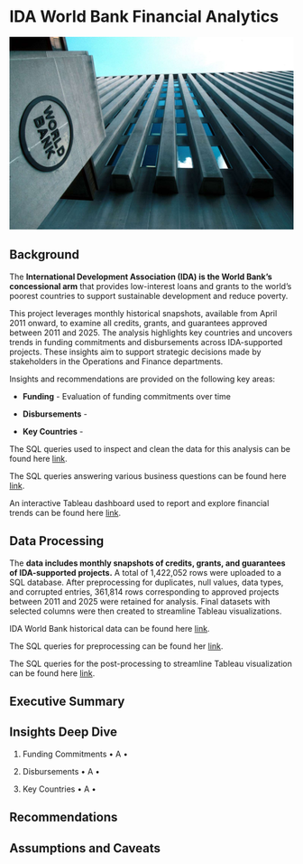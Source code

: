 # IDA World Bank Financial Analytics

![IDA_World_Bank_pic](https://github.com/stevenhiek/World-Bank-Financial-Analytics/blob/main/Project%20Pic/ida_world_bank.jpg)

## Background
The **International Development Association (IDA) is the World Bank’s concessional arm** that provides low-interest loans and grants to the world’s poorest countries to support sustainable development and reduce poverty.

This project leverages monthly historical snapshots, available from April 2011 onward, to examine all credits, grants, and guarantees approved between 2011 and 2025. The analysis highlights key countries and uncovers trends in funding commitments and disbursements across IDA-supported projects. These insights aim to support strategic decisions made by stakeholders in the Operations and Finance departments.

Insights and recommendations are provided on the following key areas:

* **Funding** - Evaluation of funding commitments over time

* **Disbursements** -

* **Key Countries** -

The SQL queries used to inspect and clean the data for this analysis can be found here [link]( https://github.com/stevenhiek/World-Bank-Financial-Analytics/tree/main/Preprocessing).

The SQL queries answering various business questions can be found here [link]( https://github.com/stevenhiek/World-Bank-Financial-Analytics/tree/main/Analysis).

An interactive Tableau dashboard used to report and explore financial trends can be found here [link]( https://public.tableau.com/app/profile/steven.hiek/viz/IDAWorldBankFinancialAnalytics/IDAWorldBankFinancialAnalytics#1).

## Data Processing
The **data includes monthly snapshots of credits, grants, and guarantees of IDA-supported projects.** A total of 1,422,052 rows were uploaded to a SQL database. After preprocessing for duplicates, null values, data types, and corrupted entries, 361,814 rows corresponding to approved projects between 2011 and 2025 were retained for analysis. Final datasets with selected columns were then created to streamline Tableau visualizations.

IDA World Bank historical data can be found here [link]( https://financesone.worldbank.org/ida-statement-of-credits-grants-and-guarantees-historical-data/DS00976).

The SQL queries for preprocessing can be found her [link]( https://github.com/stevenhiek/World-Bank-Financial-Analytics/tree/main/Preprocessing).

The SQL queries for the post-processing to streamline Tableau visualization can be found here [link]( https://github.com/stevenhiek/World-Bank-Financial-Analytics/tree/main/Post-processing).

## Executive Summary



## Insights Deep Dive
1.	Funding Commitments
•	A
•	

2.	Disbursements
•	A
•	

3.	Key Countries
•	A
•	

## Recommendations




## Assumptions and Caveats





